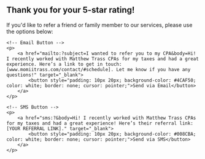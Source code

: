 <!DOCTYPE html>
<html lang="en">
<head>
    <meta charset="UTF-8">
    <meta name="viewport" content="width=device-width, initial-scale=1.0">
    <title>Refer a Friend</title>
</head>
<body>
    <h2>Thank you for your 5-star rating!</h2>
    <p>If you'd like to refer a friend or family member to our services, please use the options below:</p>

    <!-- Email Button -->
    <p>
        <a href="mailto:?subject=I wanted to refer you to my CPA&body=Hi! I recently worked with Matthew Trass CPAs for my taxes and had a great experience. Here’s a link to get in touch: [www.momiitrass.com/contact/#schedule]. Let me know if you have any questions!" target="_blank">
            <button style="padding: 10px 20px; background-color: #4CAF50; color: white; border: none; cursor: pointer;">Send via Email</button>
        </a>
    </p>

    <!-- SMS Button -->
    <p>
        <a href="sms:?&body=Hi! I recently worked with Matthew Trass CPAs for my taxes and had a great experience! Here’s their referral link: [YOUR REFERRAL LINK]." target="_blank">
            <button style="padding: 10px 20px; background-color: #008CBA; color: white; border: none; cursor: pointer;">Send via SMS</button>
        </a>
    </p>
</body>
</html>
